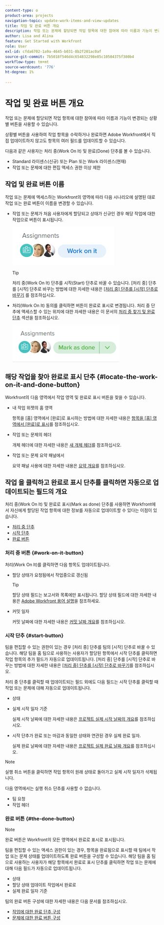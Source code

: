 ```yaml
---
content-type: o
product-area: projects
navigation-topic: update-work-items-and-view-updates
title: 작업 및 완료 버튼 개요
description: 작업 또는 문제에 할당되면 작업 항목에 대한 참여에 따라 이름과 기능이 변경되는 상황별 버튼을 사용할 수 있습니다.
author: Lisa and Alina
feature: Get Started with Workfront
role: User
exl-id: cfda6702-1a9a-4645-b031-8b2f201ac0af
source-git-commit: 7b5018f546d4c654832298e85c10504375f380b4
workflow-type: tm+mt
source-wordcount: '776'
ht-degree: 1%

---
```


# 작업 및 완료 버튼 개요

작업 또는 문제에 할당되면 작업 항목에 대한 참여에 따라 이름과 기능이 변경되는 상황별 버튼을 사용할 수 있습니다.

상황별 버튼을 사용하여 작업 항목을 수락하거나 완료하면 Adobe Workfront에서 직접 업데이트하지 않고도 항목의 여러 필드를 업데이트할 수 있습니다.

다음과 같은 사용자는 처리 중(Work On It) 및 완료(Done) 단추를 볼 수 있습니다.

* Standard 라이센스(신규) 또는 Plan 또는 Work 라이센스(현재)
* 작업 또는 문제에 대한 편집 액세스 권한 이상 제한

## 작업 및 완료 버튼 이름

작업 또는 문제에 액세스하는 Workfront의 영역에 따라 다음 시나리오에 설명된 대로 작업 또는 완료 버튼이 이름을 변경할 수 있습니다.

* 작업 또는 문제가 처음 사용자에게 할당되고 상태가 신규인 경우 해당 작업에 대한 작업으로 버튼이 표시됩니다.

  ![](assets/nwe-work-on-it-button.png)

  >[!TIP]
  >
  >처리 중(Work On It) 단추를 시작(Start) 단추로 바꿀 수 있습니다. [처리 중] 단추를 [시작] 단추로 바꾸는 방법에 대한 자세한 내용은 [[처리 중] 단추를 [시작] 단추로 바꾸기](../../people-teams-and-groups/create-and-manage-teams/work-on-it-button-to-start-button.md) 를 참조하십시오.

* 처리(Work On It) 동의를 클릭하면 버튼이 완료로 표시로 변경됩니다. 처리 중 단추에 액세스할 수 있는 위치에 대한 자세한 내용은 이 문서의 [처리 중 찾기 및 완료 단추](#locate-the-work-on-it-and-done-button) 섹션을 참조하십시오.

  ![](assets/nwe-mark-as-done-button-350x122.png)


<!--If you are not the only one assigned to the task or issue and you are accessing your work item from the My Work widget in the Home area, the button changes to Done with my part.

  ![](assets/home-left-done-with-my-part-button-350x184.png)-->

## 해당 작업을 찾아 완료로 표시 단추 {#locate-the-work-on-it-and-done-button}

Workfront의 다음 영역에서 작업 영역 및 완료로 표시 버튼을 찾을 수 있습니다.

* 내 작업 위젯의 홈 영역

  항목을 [홈] 영역에서 [완료]로 표시하는 방법에 대한 자세한 내용은 [항목을 [홈] 영역에서 [완료]로 표시](../../workfront-basics/using-home/using-the-home-area/mark-item-done-in-home.md)를 참조하십시오.

* 작업 또는 문제의 헤더

  개체 헤더에 대한 자세한 내용은 [새 개체 헤더](../../workfront-basics/the-new-workfront-experience/new-object-headers.md)를 참조하십시오.

* 작업 또는 문제 요약 패널에서

  요약 패널 사용에 대한 자세한 내용은 [요약 개요](../../workfront-basics/the-new-workfront-experience/summary-overview.md)를 참조하십시오.

## 작업 을 클릭하고 완료로 표시 단추를 클릭하면 자동으로 업데이트되는 필드의 개요

처리 중(Work On It) 및 완료로 표시(Mark as done) 단추를 사용하면 Workfront에서 자신에게 할당된 작업 항목에 대한 정보를 자동으로 업데이트할 수 있다는 이점이 있습니다.

* [처리 중 단추](#work-on-it-button)
* [시작 단추](#start-button)
* [완료 버튼](#the-done-button)

### 처리 중 버튼 {#work-on-it-button}

처리(Work On It)를 클릭하면 다음 항목도 업데이트됩니다.

* 할당 상태가 요청됨에서 작업중으로 갱신됨

  >[!TIP]
  >
  >할당 상태 필드는 보고서와 목록에만 표시됩니다. 할당 상태 필드에 대한 자세한 내용은 [Adobe Workfront 용어 설명](../../workfront-basics/navigate-workfront/workfront-navigation/workfront-terminology-glossary.md)을 참조하세요.

* 커밋 일자

  커밋 날짜에 대한 자세한 내용은 [커밋 날짜 개요](../../manage-work/projects/updating-work-in-a-project/overview-of-commit-dates.md)를 참조하십시오.

### 시작 단추 {#start-button}

팀을 편집할 수 있는 권한이 있는 경우 [처리 중] 단추를 팀의 [시작] 단추로 바꿀 수 있습니다. 해당 팀을 홈 팀으로 사용하는 사용자가 할당된 항목에서 시작 단추를 클릭하면 작업 항목의 추가 필드가 자동으로 업데이트됩니다. [처리 중] 단추를 [시작] 단추로 바꾸는 방법에 대한 자세한 내용은 [[처리 중] 단추를 [시작] 단추로 바꾸기](../../people-teams-and-groups/create-and-manage-teams/work-on-it-button-to-start-button.md)를 참조하십시오.

처리 중 단추를 클릭할 때 업데이트되는 필드 외에도 다음 필드는 시작 단추를 클릭할 때 작업 또는 문제에 대해 자동으로 업데이트됩니다.

* 상태
* 실제 시작 일자 기준

  실제 시작 날짜에 대한 자세한 내용은 [프로젝트 실제 시작 날짜의 개요](../../manage-work/projects/planning-a-project/project-actual-start-date.md)를 참조하십시오.

* 시작 단추가 완료 또는 마감과 동일한 상태와 연관된 경우 실제 완료 일자.

  실제 완료 날짜에 대한 자세한 내용은 [프로젝트 실제 완료 날짜 개요](../../manage-work/projects/planning-a-project/project-actual-completion-date.md)를 참조하십시오.

>[!NOTE]
>
>실행 취소 버튼을 클릭하면 작업 항목이 원래 상태로 돌아가고 실제 시작 일자가 삭제됩니다.
>
>다음 영역에서는 실행 취소 단추를 사용할 수 없습니다.
>
>* 팀 요청
>* 작업 헤더
>

### 완료 버튼 {#the-done-button}

>[!NOTE]
>
>완료 버튼은 Workfront의 모든 영역에서 완료로 표시로 표시됩니다.

팀을 편집할 수 있는 액세스 권한이 있는 경우, 항목을 완료됨으로 표시할 때 팀에서 작업 또는 문제 상태를 업데이트하도록 완료 버튼을 구성할 수 있습니다. 해당 팀을 홈 팀으로 사용하는 사용자가 해당 항목에서 완료로 표시 단추를 클릭하면 작업 또는 문제에 대해 다음 필드가 자동으로 업데이트됩니다.

* 상태
* 할당 상태 업데이트 작업에서 완료로
* 실제 완료 일자 기준

팀의 완료 버튼 구성에 대한 자세한 내용은 다음 문서를 참조하십시오.

* [작업에 대한 완료 단추 구성](../../people-teams-and-groups/create-and-manage-teams/configure-the-done-button-for-tasks.md)
* [문제에 대한 완료 버튼 구성](../../people-teams-and-groups/create-and-manage-teams/configure-the-done-button-for-issues.md)
